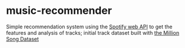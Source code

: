 # music-recommender
Simple recommendation system using the [Spotify web API](https://developer.spotify.com/documentation/web-api/) to get the features and analysis of tracks; initial track dataset built with [the Million Song Dataset](http://millionsongdataset.com/)
